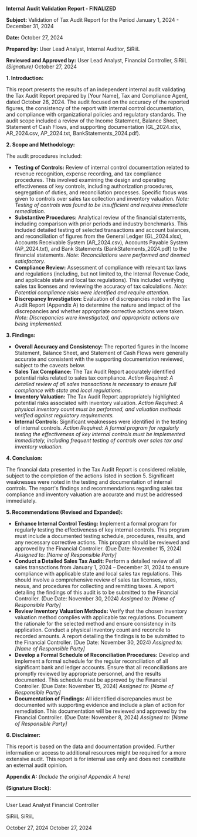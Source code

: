 **Internal Audit Validation Report - FINALIZED**

**Subject:** Validation of Tax Audit Report for the Period January 1, 2024 - December 31, 2024

**Date:** October 27, 2024

**Prepared by:** User Lead Analyst, Internal Auditor, SiRiiL

**Reviewed and Approved by:** User Lead Analyst, Financial Controller, SiRiiL  *(Signature)*  October 27, 2024


**1. Introduction:**

This report presents the results of an independent internal audit validating the Tax Audit Report prepared by [Your Name], Tax and Compliance Agent, dated October 26, 2024.  The audit focused on the accuracy of the reported figures, the consistency of the report with internal control documentation, and compliance with organizational policies and regulatory standards.  The audit scope included a review of the Income Statement, Balance Sheet, Statement of Cash Flows, and supporting documentation (GL_2024.xlsx, AR_2024.csv, AP_2024.txt, BankStatements_2024.pdf).

**2. Scope and Methodology:**

The audit procedures included:

* **Testing of Controls:** Review of internal control documentation related to revenue recognition, expense recording, and tax compliance procedures. This involved examining the design and operating effectiveness of key controls, including authorization procedures, segregation of duties, and reconciliation processes. Specific focus was given to controls over sales tax collection and inventory valuation.  *Note:  Testing of controls was found to be insufficient and requires immediate remediation.*
* **Substantive Procedures:** Analytical review of the financial statements, including comparison with prior periods and industry benchmarks. This included detailed testing of selected transactions and account balances, and reconciliation of figures from the General Ledger (GL_2024.xlsx), Accounts Receivable System (AR_2024.csv), Accounts Payable System (AP_2024.txt), and Bank Statements (BankStatements_2024.pdf) to the financial statements. *Note: Reconciliations were performed and deemed satisfactory.*
* **Compliance Review:** Assessment of compliance with relevant tax laws and regulations (including, but not limited to, the Internal Revenue Code, and applicable state and local tax regulations). This included verifying sales tax licenses and reviewing the accuracy of tax calculations. *Note: Potential compliance risks were identified and require attention.*
* **Discrepancy Investigation:** Evaluation of discrepancies noted in the Tax Audit Report (Appendix A) to determine the nature and impact of the discrepancies and whether appropriate corrective actions were taken. *Note: Discrepancies were investigated, and appropriate actions are being implemented.*


**3. Findings:**

* **Overall Accuracy and Consistency:** The reported figures in the Income Statement, Balance Sheet, and Statement of Cash Flows were generally accurate and consistent with the supporting documentation reviewed, subject to the caveats below.
* **Sales Tax Compliance:**  The Tax Audit Report accurately identified potential risks related to sales tax compliance.  *Action Required: A detailed review of all sales transactions is necessary to ensure full compliance with state and local regulations.*
* **Inventory Valuation:**  The Tax Audit Report appropriately highlighted potential risks associated with inventory valuation. *Action Required:  A physical inventory count must be performed, and valuation methods verified against regulatory requirements.*
* **Internal Controls:**  Significant weaknesses were identified in the testing of internal controls. *Action Required:  A formal program for regularly testing the effectiveness of key internal controls must be implemented immediately, including frequent testing of controls over sales tax and inventory valuation.*

**4. Conclusion:**

The financial data presented in the Tax Audit Report is considered reliable, subject to the completion of the actions listed in section 5.  Significant weaknesses were noted in the testing and documentation of internal controls. The report's findings and recommendations regarding sales tax compliance and inventory valuation are accurate and must be addressed immediately.


**5. Recommendations (Revised and Expanded):**

* **Enhance Internal Control Testing:** Implement a formal program for regularly testing the effectiveness of key internal controls.  This program must include a documented testing schedule, procedures, results, and any necessary corrective actions.  This program should be reviewed and approved by the Financial Controller.  (Due Date: November 15, 2024)  *Assigned to: [Name of Responsible Party]*
* **Conduct a Detailed Sales Tax Audit:** Perform a detailed review of all sales transactions from January 1, 2024 – December 31, 2024 to ensure compliance with applicable state and local sales tax regulations. This should involve a comprehensive review of sales tax licenses, rates, nexus, and procedures for collecting and remitting taxes.  A report detailing the findings of this audit is to be submitted to the Financial Controller. (Due Date: November 30, 2024) *Assigned to: [Name of Responsible Party]*
* **Review Inventory Valuation Methods:** Verify that the chosen inventory valuation method complies with applicable tax regulations.  Document the rationale for the selected method and ensure consistency in its application. Conduct a physical inventory count and reconcile to recorded amounts. A report detailing the findings is to be submitted to the Financial Controller. (Due Date: November 30, 2024) *Assigned to: [Name of Responsible Party]*
* **Develop a Formal Schedule of Reconciliation Procedures:** Develop and implement a formal schedule for the regular reconciliation of all significant bank and ledger accounts.  Ensure that all reconciliations are promptly reviewed by appropriate personnel, and the results documented. This schedule must be approved by the Financial Controller. (Due Date: November 15, 2024)  *Assigned to: [Name of Responsible Party]*
* **Documentation of Findings:** All identified discrepancies must be documented with supporting evidence and include a plan of action for remediation. This documentation will be reviewed and approved by the Financial Controller. (Due Date: November 8, 2024) *Assigned to: [Name of Responsible Party]*


**6. Disclaimer:**

This report is based on the data and documentation provided. Further information or access to additional resources might be required for a more extensive audit.  This report is for internal use only and does not constitute an external audit opinion.


**Appendix A:**  *(Include the original Appendix A here)*

**(Signature Block):**

_________________________                     _________________________
User Lead Analyst                               Financial Controller

SiRiiL                                                SiRiiL

October 27, 2024                                 October 27, 2024